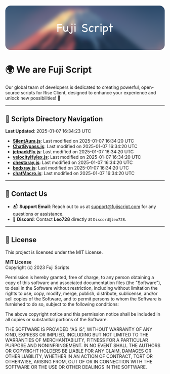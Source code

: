 ![Banner](.github/b.webp)

# 🌍 **We are Fuji Script**

Our global team of developers is dedicated to creating powerful, open-source scripts for Rise Client, designed to enhance your experience and unlock new possibilities! 🌟

---
<!-- SCRIPTS_NAVIGATION_START -->
## 📂 **Scripts Directory Navigation**

**Last Updated**: 2025-01-07 16:34:23 UTC

- **[SilentAura.js](scripts/SilentAura.js)**: Last modified on 2025-01-07 16:34:20 UTC
- **[ChatBypass.js](scripts/ChatBypass.js)**: Last modified on 2025-01-07 16:34:20 UTC
- **[jetpackFly.js](scripts/jetpackFly.js)**: Last modified on 2025-01-07 16:34:20 UTC
- **[velocityHylex.js](scripts/velocityHylex.js)**: Last modified on 2025-01-07 16:34:20 UTC
- **[chestxray.js](scripts/chestxray.js)**: Last modified on 2025-01-07 16:34:20 UTC
- **[bedxray.js](scripts/bedxray.js)**: Last modified on 2025-01-07 16:34:20 UTC
- **[chatMacro.js](scripts/chatMacro.js)**: Last modified on 2025-01-07 16:34:20 UTC

<!-- SCRIPTS_NAVIGATION_END -->

---

## 💬 **Contact Us**  
- 📬 **Support Email**: Reach out to us at [support@fujiscript.com](mailto:support@fujiscript.com) for any questions or assistance.  
- 💬 **Discord**: Contact **Leo728** directly at `Discord@leo728`.

---

## 📜 **License**

This project is licensed under the MIT License.  

**MIT License**  
Copyright (c) 2023 Fuji Scripts  

Permission is hereby granted, free of charge, to any person obtaining a copy of this software and associated documentation files (the "Software"), to deal in the Software without restriction, including without limitation the rights to use, copy, modify, merge, publish, distribute, sublicense, and/or sell copies of the Software, and to permit persons to whom the Software is furnished to do so, subject to the following conditions:  

The above copyright notice and this permission notice shall be included in all copies or substantial portions of the Software.  

THE SOFTWARE IS PROVIDED "AS IS", WITHOUT WARRANTY OF ANY KIND, EXPRESS OR IMPLIED, INCLUDING BUT NOT LIMITED TO THE WARRANTIES OF MERCHANTABILITY, FITNESS FOR A PARTICULAR PURPOSE AND NONINFRINGEMENT. IN NO EVENT SHALL THE AUTHORS OR COPYRIGHT HOLDERS BE LIABLE FOR ANY CLAIM, DAMAGES OR OTHER LIABILITY, WHETHER IN AN ACTION OF CONTRACT, TORT OR OTHERWISE, ARISING FROM, OUT OF OR IN CONNECTION WITH THE SOFTWARE OR THE USE OR OTHER DEALINGS IN THE SOFTWARE.  
